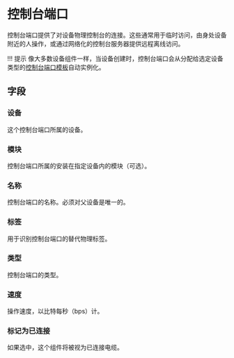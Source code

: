 # 控制台端口

控制台端口提供了对设备物理控制台的连接。这些通常用于临时访问，由身处设备附近的人操作，或通过网络化的控制台服务器提供远程离线访问。

!!! 提示
    像大多数设备组件一样，当设备创建时，控制台端口会从分配给选定设备类型的[控制台端口模板](./consoleporttemplate.md)自动实例化。

## 字段

### 设备

这个控制台端口所属的设备。

### 模块

控制台端口所属的安装在指定设备内的模块（可选）。

### 名称

控制台端口的名称。必须对父设备是唯一的。

### 标签

用于识别控制台端口的替代物理标签。

### 类型

控制台端口的类型。

### 速度

操作速度，以比特每秒（bps）计。

### 标记为已连接

如果选中，这个组件将被视为已连接电缆。
